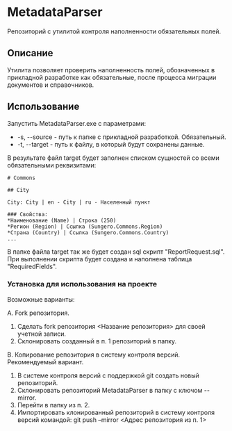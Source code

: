 # MetadataParser
Репозиторий с утилитой контроля наполненности обязательных полей.

## Описание
Утилита позволяет проверить наполненность полей, обозначенных в прикладной разработке как обязательные, после процесса миграции документов и справочников.

## Использование
Запустить MetadataParser.exe с параметрами:
* -s, --source - путь к папке с прикладной разработкой. Обязательный.
* -t, --target - путь к файлу, в который будут сохранены данные.

В результате файл target будет заполнен списком сущностей со всеми обязательными реквизитами:
```
# Commons

## City

City: City | en - City | ru - Населенный пункт

### Свойства:
*Наименование (Name) | Строка (250)
*Регион (Region) | Ссылка (Sungero.Commons.Region)
*Страна (Country) | Ссылка (Sungero.Commons.Country)
...
```
В папке файла target так же будет создан sql скрипт "ReportRequest.sql". При выполнении скрипта будет создана и наполнена таблица "RequiredFields".

### Установка для использования на проекте

Возможные варианты:

A. Fork репозитория.
1. Сделать fork репозитория <Название репозитория> для своей учетной записи.
2. Склонировать созданный в п. 1 репозиторий в папку.

B. Копирование репозитория в систему контроля версий.
Рекомендуемый вариант.
1. В системе контроля версий с поддержкой git создать новый репозиторий.
2. Склонировать репозиторий MetadataParser в папку с ключом --mirror.
3. Перейти в папку из п. 2.
4. Импортировать клонированный репозиторий в систему контроля версий командой:
git push –mirror <Адрес репозитория из п. 1>
